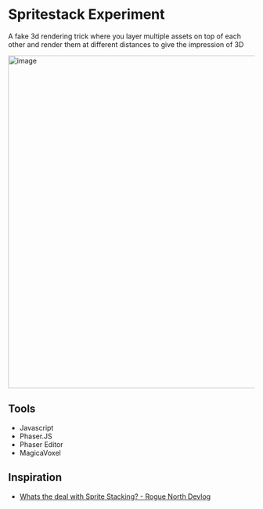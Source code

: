 # Spritestack Experiment

A fake 3d rendering trick where you layer multiple assets on top of each other and render them at different distances to give the impression of 3D

<img width="679" alt="image" src="https://github.com/user-attachments/assets/18188061-7257-46c8-99b7-485844771c81" />


## Tools
* Javascript
* Phaser.JS
* Phaser Editor
* MagicaVoxel

## Inspiration 
* [Whats the deal with Sprite Stacking? - Rogue North Devlog](https://www.youtube.com/watch?v=3tUVp3r8ZBs&t=8s)

